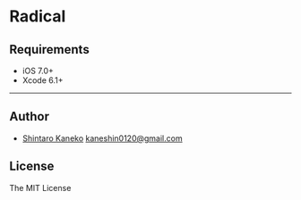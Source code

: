 # Radical


## Requirements

- iOS 7.0+
- Xcode 6.1+


---

## Author

- [Shintaro Kaneko](https://github.com/kaneshin) <kaneshin0120@gmail.com>


## License

The MIT License

